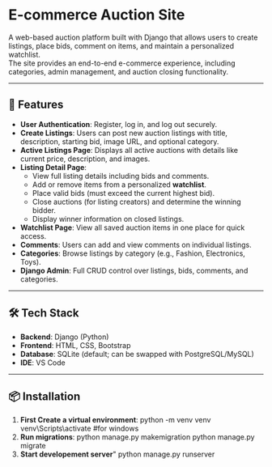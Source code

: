 # E-commerce Auction Site

A web-based auction platform built with Django that allows users to create listings, place bids, comment on items, and maintain a personalized watchlist.  
The site provides an end-to-end e-commerce experience, including categories, admin management, and auction closing functionality.

---

## 🚀 Features
- **User Authentication**: Register, log in, and log out securely.
- **Create Listings**: Users can post new auction listings with title, description, starting bid, image URL, and optional category.
- **Active Listings Page**: Displays all active auctions with details like current price, description, and images.
- **Listing Detail Page**:
  - View full listing details including bids and comments.
  - Add or remove items from a personalized **watchlist**.
  - Place valid bids (must exceed the current highest bid).
  - Close auctions (for listing creators) and determine the winning bidder.
  - Display winner information on closed listings.
- **Watchlist Page**: View all saved auction items in one place for quick access.
- **Comments**: Users can add and view comments on individual listings.
- **Categories**: Browse listings by category (e.g., Fashion, Electronics, Toys).
- **Django Admin**: Full CRUD control over listings, bids, comments, and categories.

---

## 🛠️ Tech Stack
- **Backend**: Django (Python)
- **Frontend**: HTML, CSS, Bootstrap
- **Database**: SQLite (default; can be swapped with PostgreSQL/MySQL)
- **IDE**: VS Code

---

## 📦 Installation
1. **First Create a virtual environment**: python -m venv venv
                                           venv\Scripts\activate #for windows
2. **Run migrations**: python manage.py makemigration
                       python manage.py migrate
3. **Start developement server**" python manage.py runserver
